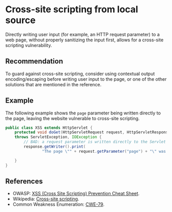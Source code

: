 # Cross-site scripting from local source
Directly writing user input (for example, an HTTP request parameter) to a web page, without properly sanitizing the input first, allows for a cross-site scripting vulnerability.


## Recommendation
To guard against cross-site scripting, consider using contextual output encoding/escaping before writing user input to the page, or one of the other solutions that are mentioned in the reference.


## Example
The following example shows the `page` parameter being written directly to the page, leaving the website vulnerable to cross-site scripting.


```java
public class XSS extends HttpServlet {
	protected void doGet(HttpServletRequest request, HttpServletResponse response)
	throws ServletException, IOException {
		// BAD: a request parameter is written directly to the Servlet response stream
		response.getWriter().print(
				"The page \"" + request.getParameter("page") + "\" was not found.");

	}
}

```

## References
* OWASP: [XSS (Cross Site Scripting) Prevention Cheat Sheet](https://cheatsheetseries.owasp.org/cheatsheets/Cross_Site_Scripting_Prevention_Cheat_Sheet.html).
* Wikipedia: [Cross-site scripting](http://en.wikipedia.org/wiki/Cross-site_scripting).
* Common Weakness Enumeration: [CWE-79](https://cwe.mitre.org/data/definitions/79.html).
